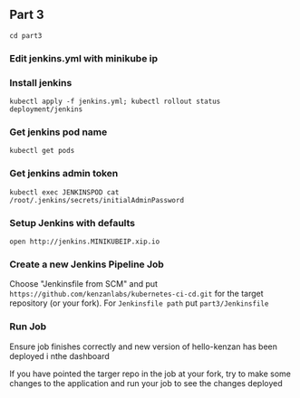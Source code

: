 ## Part 3

```
cd part3
```

### Edit jenkins.yml with minikube ip

### Install jenkins

```
kubectl apply -f jenkins.yml; kubectl rollout status deployment/jenkins
```

### Get jenkins pod name

```
kubectl get pods
```

### Get jenkins admin token
```
kubectl exec JENKINSPOD cat /root/.jenkins/secrets/initialAdminPassword
```

### Setup Jenkins with defaults
```
open http://jenkins.MINIKUBEIP.xip.io
```

### Create a new Jenkins Pipeline Job

Choose "Jenkinsfile from SCM" and put `https://github.com/kenzanlabs/kubernetes-ci-cd.git` for the target repository (or your fork). For `Jenkinsfile path` put `part3/Jenkinsfile`

### Run Job


Ensure job finishes correctly and new version of hello-kenzan has been deployed i nthe dashboard

If you have pointed the targer repo in the job at your fork, try to make some changes to the application and run your job to see the changes deployed